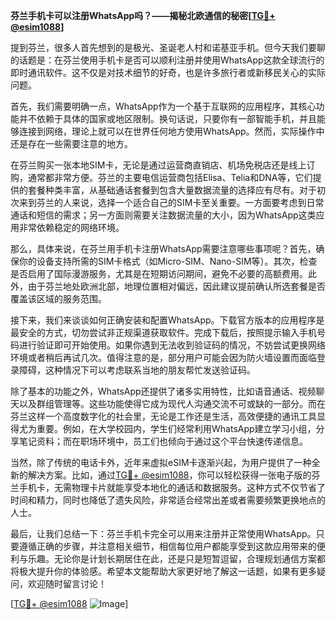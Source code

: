 **芬兰手机卡可以注册WhatsApp吗？——揭秘北欧通信的秘密[[TG💪+ @esim1088](https://t.me/s/esim1088)]**

提到芬兰，很多人首先想到的是极光、圣诞老人村和诺基亚手机。但今天我们要聊的话题是：在芬兰使用手机卡是否可以顺利注册并使用WhatsApp这款全球流行的即时通讯软件。这不仅是对技术细节的好奇，也是许多旅行者或新移民关心的实际问题。

首先，我们需要明确一点，WhatsApp作为一个基于互联网的应用程序，其核心功能并不依赖于具体的国家或地区限制。换句话说，只要你有一部智能手机，并且能够连接到网络，理论上就可以在世界任何地方使用WhatsApp。然而，实际操作中还是存在一些需要注意的地方。

在芬兰购买一张本地SIM卡，无论是通过运营商直销店、机场免税店还是线上订购，通常都非常方便。芬兰的主要电信运营商包括Elisa、Telia和DNA等，它们提供的套餐种类丰富，从基础通话套餐到包含大量数据流量的选择应有尽有。对于初次来到芬兰的人来说，选择一个适合自己的SIM卡至关重要。一方面要考虑到日常通话和短信的需求；另一方面则需要关注数据流量的大小，因为WhatsApp这类应用非常依赖稳定的网络环境。

那么，具体来说，在芬兰用手机卡注册WhatsApp需要注意哪些事项呢？首先，确保你的设备支持所需的SIM卡格式（如Micro-SIM、Nano-SIM等）。其次，检查是否启用了国际漫游服务，尤其是在短期访问期间，避免不必要的高额费用。此外，由于芬兰地处欧洲北部，地理位置相对偏远，因此建议提前确认所选套餐是否覆盖该区域的服务范围。

接下来，我们来谈谈如何正确安装和配置WhatsApp。下载官方版本的应用程序是最安全的方式，切勿尝试非正规渠道获取软件。完成下载后，按照提示输入手机号码进行验证即可开始使用。如果你遇到无法收到验证码的情况，不妨尝试更换网络环境或者稍后再试几次。值得注意的是，部分用户可能会因为防火墙设置而面临登录障碍，这种情况下可以考虑联系当地的朋友帮忙发送验证码。

除了基本的功能之外，WhatsApp还提供了诸多实用特性，比如语音通话、视频聊天以及群组管理等。这些功能使得它成为现代人沟通交流不可或缺的一部分。而在芬兰这样一个高度数字化的社会里，无论是工作还是生活，高效便捷的通讯工具显得尤为重要。例如，在大学校园内，学生们经常利用WhatsApp建立学习小组，分享笔记资料；而在职场环境中，员工们也倾向于通过这个平台快速传递信息。

当然，除了传统的电话卡外，近年来虚拟eSIM卡逐渐兴起，为用户提供了一种全新的解决方案。比如，通过[TG💪+ @esim1088](https://t.me/s/esim1088)，你可以轻松获得一张电子版的芬兰手机卡，无需物理卡片就能享受本地化的通话和数据服务。这种方式不仅节省了时间和精力，同时也降低了遗失风险，非常适合经常出差或者需要频繁更换地点的人士。

最后，让我们总结一下：芬兰手机卡完全可以用来注册并正常使用WhatsApp。只要遵循正确的步骤，并注意相关细节，相信每位用户都能享受到这款应用带来的便利与乐趣。无论你是计划长期居住在此，还是只是短暂逗留，合理规划通信方案都将极大提升你的体验感。希望本文能帮助大家更好地了解这一话题，如果有更多疑问，欢迎随时留言讨论！

[[TG💪+ @esim1088](https://t.me/s/esim1088) ![Image](https://i.postimg.cc/4NQfJmqS/Snipaste-2025-05-13-00-14-12.png)]